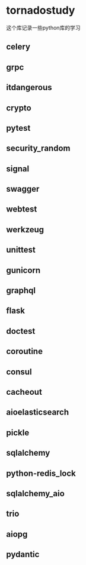 # tornadostudy
这个库记录一些python库的学习
## celery
## grpc
## itdangerous
## crypto
## pytest
## security_random
## signal
## swagger
## webtest
## werkzeug
## unittest
## gunicorn
## graphql
## flask
## doctest
## coroutine
## consul
## cacheout
## aioelasticsearch
## pickle
## sqlalchemy
## python-redis_lock
## sqlalchemy_aio
## trio
## aiopg
## pydantic